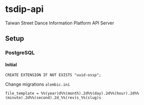 # tsdip-api

Taiwan Street Dance Information Platform API Server

## Setup

### PostgreSQL

#### Initial

`CREATE EXTENSION IF NOT EXISTS "uuid-ossp";`

Change migrations `alembic.ini`

`file_template = %%(year)d%%(month).2d%%(day).2d%%(hour).2d%%(minute).2d%%(second).2d_%%(rev)s_%%(slug)s`
